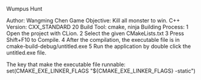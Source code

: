 Wumpus Hunt

Author: Wangming Chen
Game Objective: Kill all monster to win.
C++ Version: CXX_STANDARD 20
Build Tool: cmake, ninja
Building Process:
1 Open the project with CLion. 
2 Select the given CMakeLists.txt
3 Press Shift+F10 to Compile.
4 After the compilation, the executable file is in cmake-build-debug/untitled.exe
5 Run the application by double click the untitled.exe file. 

The key that make the executable file runnable:
set(CMAKE_EXE_LINKER_FLAGS "${CMAKE_EXE_LINKER_FLAGS} -static")
